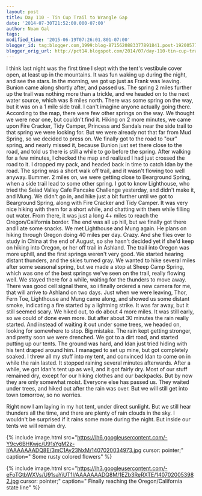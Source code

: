 ```yaml
---
layout: post
title: Day 110 - Tin Cup Trail to Wrangle Gap
date: '2014-07-30T21:52:00.000-07:00'
author: Noam Gal
tags:
modified_time: '2015-06-19T07:26:01.801-07:00'
blogger_id: tag:blogger.com,1999:blog-8715620883377891841.post-1920057723541452187
blogger_orig_url: http://pct14.blogspot.com/2014/07/day-110-tin-cup-trail-to-wrangle-gap.html
---
```


 I think last night was the first time I slept with the tent's vestibule cover open, at least up in the mountains.
 It was fun waking up during the night, and see the stars.
 In the morning, we got up just as Frank was leaving.
 Bunion came along shortly after, and passed us. The spring 2 miles further up the trail was nothing more than a
 trickle, and we headed on to the next water source, which was 8 miles north. There was some spring on the way, but
 it was on a 1 mile side trail. I can't imagine anyone actually going there.
 According to the map, there were
 few other springs on the way. We thought we were near one, but couldn't find it. Hiking on 2 more minutes, we came
 upon Fire Cracker, Tidy Camper, Princess and Sandals near the side trail to that spring we were looking for. But we
 were already not that far from Mud Spring, so we decided to press on.
 We finally got to the road to "our"
 spring, and nearly missed it, because Bunion just set there close to the road, and told us there is still a while to
 go before the spring. After walking for a few minutes, I checked the map and realized I had just crossed the road to
 it. I dropped my pack, and headed back in time to catch Idan by the road. The spring was a short walk off trail, and
 it wasn't flowing too well anyway. Bummer.
 2 miles on, we were getting close to Bearground Spring, when a side
 trail lead to some other spring. I got to know Lighthouse, who tried the Seiad Valley Cafe Pancake Challenge
 yesterday, and didn't make it, and Mung. We didn't go in, and hike just a bit further until we got to Bearground
 Spring, along with Fire Cracker and Tidy Camper. It was very nice hiking with them for a short while, and chatting
 with them while filling out water.
 From there, it was just a long 4+ miles to reach the Oregon/California
 border. The end was all up hill, but we finally got there and I ate some snacks. We met Lighthouse and Mung again.
 He plans on hiking through Oregon doing 40 miles per day. Crazy. And she flies over to study in China at the end of
 August, so she hasn't decided yet if she'd keep on hiking into Oregon, or her off trail in Ashland.
 The trail
 into Oregon was more uphill, and the first springs weren't very good. We started hearing distant thunders, and the
 skies turned gray. We wanted to hike several miles after some seasonal spring, but we made a stop at Sheep Camp
 Spring, which was one of the best springs we've seen on the trail, really flowing well.
 We stayed there for a
 while, waiting for the thunders to move away. There was good cell signal there, so i finally ordered a new camera
 for me, that will arrive to Ashland on two days. Just when we were leaving, Thor, Fern Toe, Lighthouse and Mung came
 along, and showed us some distant smoke, indicating a fire started by a lightning strike. It was far away, but it
 still seemed scary.
 We hiked out, to do about 4 more miles. It was still early, so we could of done even more.
 But after about 30 minutes the rain really started. And instead of waiting it out under some trees, we headed on,
 looking for somewhere to stop. Big mistake.
 The rain kept getting stronger, and pretty soon we were drenched.
 We got to a dirt road, and started putting up our tents. The ground was hard, and Idan just tried hiding with his
 tent draped around him. I managed to set up mine, but got completely soaked. I threw all my stuff into my tent, and
 convinced Idan to come on in while the rain lasted. It stopped raining several minutes afterwards.
 After a
 while, we got Idan's tent up as well, and it got fairly dry. Most of our stuff remained dry, except for our hiking
 clothes and our backpacks. But by now they are only somewhat moist.
 Everyone else has passed us. They waited
 under trees, and hiked out after the rain was over. But we will still get into town tomorrow, so no worries.

 Right now I am laying in my hot tent, under direct sunlight. But we still hear thunders all the time, and there are
 plenty of rain clouds in the sky. I wouldn't be surprised if it rains some more during the night. But inside our
 tents we will remain dry.

 
{% include image.html src="https://lh6.googleusercontent.com/-Y9cv6BHKwjc/U91sYgM2z-I/AAAAAAADQ8E/3mC1Ay23NxM/1407020034973.jpg cursor: pointer;" caption=" Some rusty colored flowers" %}

 
{% include image.html src="https://lh3.googleusercontent.com/-eFoTGtbWXVs/U91saYiUT1I/AAAAAAADQ8M/1EZb3ReRXTE/1407020053982.jpg cursor: pointer;" caption=" Finally reaching the Oregon/California state line" %}

